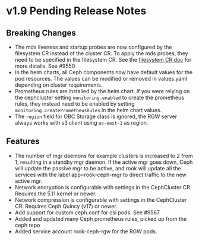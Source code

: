 # v1.9 Pending Release Notes

## Breaking Changes

* The mds liveness and startup probes are now configured by the filesystem CR instead of the cluster CR. To apply the mds probes, they need to be specified in the filesystem CR. See the [filesystem CR doc](Documentation/ceph-filesystem-crd.md#metadata-server-settings) for more details. See #9550
* In the helm charts, all Ceph components now have default values for the pod resources. The values can be modified or removed in values.yaml depending on cluster requirements.
* Prometheus rules are installed by the helm chart. If you were relying on the cephcluster setting `monitoring.enabled` to create the prometheus rules, they instead need to be enabled by setting `monitoring.createPrometheusRules` in the helm chart values.
* The `region` field for OBC Storage class is ignored, the RGW server always works with s3 client using `us-east-1` as region.
 
## Features

* The number of mgr daemons for example clusters is increased to 2 from 1, resulting in a standby mgr daemon.
  If the active mgr goes down, Ceph will update the passive mgr to be active, and rook will update all the services
  with the label app=rook-ceph-mgr to direct traffic to the new active mgr.
* Network encryption is configurable with settings in the CephCluster CR. Requires the 5.11 kernel or newer.
* Network compression is configurable with settings in the CephCluster CR. Requires Ceph Quincy (v17) or newer.
* Add support for custom ceph.conf for csi pods. See #9567
* Added and updated many Ceph prometheus rules, picked up from the ceph repo
* Added service account rook-ceph-rgw for the RGW pods.
